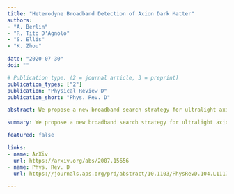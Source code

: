 ```yaml
---
title: "Heterodyne Broadband Detection of Axion Dark Matter"
authors:
- "A. Berlin"
- "R. Tito D'Agnolo"
- "S. Ellis"
- "K. Zhou"

date: "2020-07-30"
doi: ""

# Publication type. (2 = journal article, 3 = preprint)
publication_types: ["2"]
publication: "Physical Review D"
publication_short: "Phys. Rev. D"

abstract: We propose a new broadband search strategy for ultralight axion dark matter that interacts with electromagnetism. An oscillating axion field induces transitions between two quasi-degenerate resonant modes of a superconducting cavity. In two broadband runs optimized for high and low masses, this setup can probe unexplored parameter space for axion-like particles covering fifteen orders of magnitude in mass, including astrophysically long-ranged fuzzy dark matter.

summary: We propose a new broadband search strategy for ultralight axion dark matter covering fifteen orders of magnitude in mass, including astrophysically long-ranged fuzzy dark matter.

featured: false

links:
- name: ArXiv
  url: https://arxiv.org/abs/2007.15656
- name: Phys. Rev. D
  url: https://journals.aps.org/prd/abstract/10.1103/PhysRevD.104.L111701

---
```

